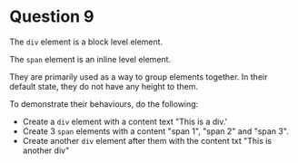 # Question 9
The `div` element is a block level element. 

The `span` element is an inline level element. 

They are primarily used as a way to group elements together. In their default state, they do not have any height to them.

To demonstrate their behaviours, do the following:
- Create a `div` element with a content text "This is a div.'
- Create 3 `span` elements with a content "span 1", "span 2" and "span 3".
- Create another `div` element after them with the content txt "This is another div"